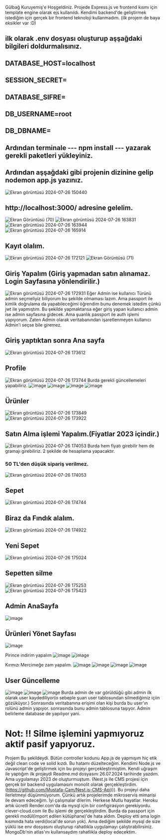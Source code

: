 Gülbağ Kuruyemiş'e Hoşgeldiniz.
Projede Express.js ve frontend kısmı için template engine olarak ejs kullanıldı. Kendimi backend'de geliştirmek istediğim için gerçek bir frontend teknoloji kullanmadım. (ilk projem de baya eksikler var :D)

## ilk olarak .env dosyası oluşturup aşşağdaki bilgileri doldurmalısınız.

DATABASE_HOST=localhost
------
SESSION_SECRET=
------
DATABASE_SIFRE=
------
DB_USERNAME=root
------
DB_DBNAME=
------

## Ardından terminale --- npm install --- yazarak  gerekli paketleri yükleyiniz.

## Ardından aşşağdaki gibi projenin dizinine gelip nodemon app.js yazınız.
![Ekran görüntüsü 2024-07-26 150440](https://github.com/user-attachments/assets/9a35c555-bfa4-4113-850f-f69cbe076223)

## http://localhost:3000/  adresine gelelim.
![Ekran Görüntüsü (70)](https://github.com/user-attachments/assets/889859cd-6657-49d6-b762-afd0b1643f66)
![Ekran görüntüsü 2024-07-26 163831](https://github.com/user-attachments/assets/ea0308cd-480b-481d-99c0-da055d343d93)
![Ekran görüntüsü 2024-07-26 163944](https://github.com/user-attachments/assets/7c3ada45-63ea-459e-ae1e-51295756c11f)
![Ekran görüntüsü 2024-07-26 165914](https://github.com/user-attachments/assets/366e799d-69df-430c-bdd0-6c7743073b2a)

## Kayıt olalım.
![Ekran görüntüsü 2024-07-26 172121](https://github.com/user-attachments/assets/50d99591-b7ff-4100-bf48-5358d713bf39)
![Ekran Görüntüsü (71)](https://github.com/user-attachments/assets/c85fdf2b-305d-40e1-8e4c-eef7da8fbd79)

## Giriş Yapalım (Giriş yapmadan satın alınamaz. Login Sayfasına yönlendirilir.)
![Ekran görüntüsü 2024-07-26 172931](https://github.com/user-attachments/assets/2437b9a8-5a11-4984-bd6c-2fa89c8cb7ba)
Eğer Admin ise kullanıcı Türünü admin seçmeliyiz biliyorum bu şekilde olmaması lazım. Ama passport ile kimlik doğrulama da yapabileceğimi öğrendim bunu denemek istedim çünkü jwt ile yapmıştım. Bu şekilde yapmaktansa eğer giriş yapan kullanıcı admin ise admin sayfasına gidecek. Ama şuanlık passport ile auth işlemi yapıyorum. Zaten Admin olarak veritabanından işaretlenmeyen kullanıcı Admin'i seçse bile giremez.

## Giriş yaptıktan sonra Ana sayfa 
![Ekran görüntüsü 2024-07-26 173612](https://github.com/user-attachments/assets/19dbdabf-e9b6-47a2-b6d3-674e34d92024)


## Profile
![Ekran görüntüsü 2024-07-26 173744](https://github.com/user-attachments/assets/96774371-2e19-45e5-a04c-1700e53be672)
Burda gerekli güncellemeleri yapabiliriz.
![image](https://github.com/user-attachments/assets/56cb32fb-57f7-448d-ae58-8cd392aee92a)
![image](https://github.com/user-attachments/assets/6f605f0c-8d66-47c1-99c6-34a4d40f6529)
![image](https://github.com/user-attachments/assets/d90ef22d-d42f-4cfc-be0d-79369aa760f7)
![image](https://github.com/user-attachments/assets/91987ba1-4e7a-4811-9bdd-945f442edb38)


## Ürünler
![Ekran görüntüsü 2024-07-26 173849](https://github.com/user-attachments/assets/61d2efe2-0ad6-4193-9a9c-23d00e8f85fe)
![Ekran görüntüsü 2024-07-26 173922](https://github.com/user-attachments/assets/5f0b504f-0bb7-4e57-8c65-e1d745348a75)


## Satın Alma işlemi Yapalım.(Fiyatlar 2023 içindir.)
![Ekran görüntüsü 2024-07-26 174053](https://github.com/user-attachments/assets/ade5512a-d1ee-4c66-9652-93fa7fec6384)
Burda hem fiyatı girebilir hem de gramajı girebiliriz. 2 şekilde de hesaplama yapacaktır.

### 50 TL'den düşük sipariş verilmez.
![Ekran görüntüsü 2024-07-26 174053](https://github.com/user-attachments/assets/3f317df8-1f3e-4855-9013-9e811a813ac1)

## Sepet
![Ekran görüntüsü 2024-07-26 174744](https://github.com/user-attachments/assets/3223b864-9cd0-4503-84a7-6978dd168af7)


## Biraz da Fındık alalım.
![Ekran görüntüsü 2024-07-26 174922](https://github.com/user-attachments/assets/f025993d-553a-489f-8600-9f18f56f1b7a)

## Yeni Sepet
![Ekran görüntüsü 2024-07-26 175024](https://github.com/user-attachments/assets/4fc569c6-7f0e-4291-8413-2b45bc93f3ea)


## Sepetten silme
![Ekran görüntüsü 2024-07-26 175253](https://github.com/user-attachments/assets/617e69c0-494c-452f-842b-47607b111f94)
![Ekran görüntüsü 2024-07-26 175423](https://github.com/user-attachments/assets/dcc2c840-7d93-40cd-a723-0b6c0acaa0ef)

## Admin AnaSayfa
![image](https://github.com/user-attachments/assets/01233dbb-5f40-4ee8-9ada-1e89ac36a5cd)

## Ürünleri Yönet Sayfası
![image](https://github.com/user-attachments/assets/ce57f0e1-fe1c-4d0f-a145-183631c6b8c0)

Pirince indirim yapalım
![image](https://github.com/user-attachments/assets/c507ae0c-0567-468e-891a-11bd72f7b23d)
![image](https://github.com/user-attachments/assets/73c47fa8-8cd4-4ec7-834f-20083ab574ab)

Kırmızı Mercimeğe zam yapalım.
![image](https://github.com/user-attachments/assets/201bc339-0873-4b1d-8213-37dffab0c0ff)
![image](https://github.com/user-attachments/assets/62ba7cc4-32db-49da-b10f-5ffee1f507ec)
![image](https://github.com/user-attachments/assets/4c5f0d25-3a1d-4499-b343-e4c4454d735e)
![image](https://github.com/user-attachments/assets/eaa20ba0-476a-4ab6-8463-579717dd082d)


## User Güncelleme
![image](https://github.com/user-attachments/assets/c529ce39-4eed-417a-ad55-c3e09f7c62f1)
![image](https://github.com/user-attachments/assets/c2c3cf09-86f4-485b-b777-11cc665f33d3)
![image](https://github.com/user-attachments/assets/e804bed7-8f91-4956-8c1f-620f3bc870e7)
Burda admin de var görüldüğü gibi admin ilk olarak user kaydediliyor(o sebeple şuan user tablosundan silmediğimiz içiin gözüküyor.) Sonrasında veritabanına erişimi olan kişi burda bu user'ın rolünü admin yapıyor. sonrasında bunu admin tablosuna taşıyor. Admin belirleme database de yapılıyor yani. 


# Not:  !! Silme işlemini yapmıyoruz aktif pasif yapıyoruz. 



Projem Bu şekildeydi. Bütün controller kodunu App.js de yapmışım hiç etik değil clean code ve solid kızdı. Bu hatamı düzelteceğim. Kendimi Node.js ve Javascript'de geliştirmek için bu projeyi gerçekleştirmiştim. Kendi uğraşım ile yaptığım ilk projeydi Readme.md dosyasını 26.07.2024 tarihinde yazdım. Ama uygulamayı 2023 de oluşturmuştum. (Nest.js ile CMS projesi için gerçek bir backend uygulamasını monolit olarak gerçekleştirdim.(https://github.com/Mustafa-Cam/Nest.js-CMS-Api))).  Bu projeyi daha ilerletmeyi düşünmüyorum. Çünkü artık projelerimde mikroservis mimarisi ile devam edeceğim. İyi çalışmalar dilerim. Herkese Mutlu hayatlar. Heroku artık ücretli Render.com'da da mysql için bir configirasyon gerekiyordu. clever-cloud.com  ile Bu işlemi de gerçekleştirdim. Burda da passport için gerekli modül(import edilen kütüphane)'de hata aldım. Deploy etti ama login kısmında hata verdi(local'de sorun yok). Ama dediğim şekilde mysql de size yüklü ise env dosyasını oluşturup rahatlıkla uygulamayı çalıştırabilirsiniz. MongoDb'nin atlas'ını kullansaydım rahatlıkla deploy edecektim.
